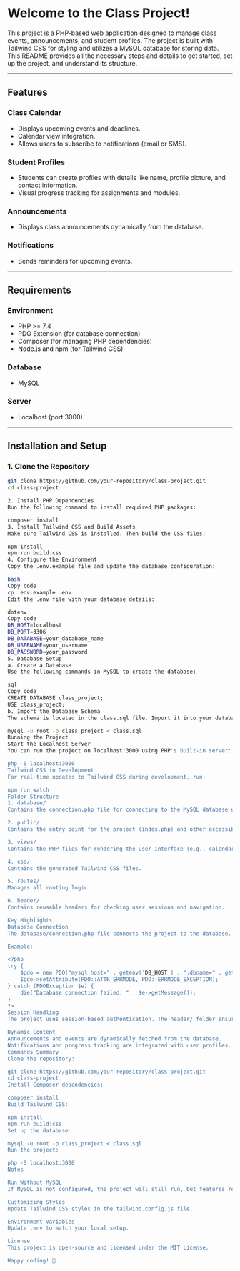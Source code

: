 
# Welcome to the Class Project!

This project is a PHP-based web application designed to manage class events, announcements, and student profiles. The project is built with Tailwind CSS for styling and utilizes a MySQL database for storing data. This README provides all the necessary steps and details to get started, set up the project, and understand its structure.

---

## Features

### Class Calendar
- Displays upcoming events and deadlines.
- Calendar view integration.
- Allows users to subscribe to notifications (email or SMS).

### Student Profiles
- Students can create profiles with details like name, profile picture, and contact information.
- Visual progress tracking for assignments and modules.

### Announcements
- Displays class announcements dynamically from the database.

### Notifications
- Sends reminders for upcoming events.

---

## Requirements

### Environment
- PHP >= 7.4
- PDO Extension (for database connection)
- Composer (for managing PHP dependencies)
- Node.js and npm (for Tailwind CSS)

### Database
- MySQL

### Server
- Localhost (port 3000)

---

## Installation and Setup

### 1. Clone the Repository

```bash
git clone https://github.com/your-repository/class-project.git
cd class-project

2. Install PHP Dependencies
Run the following command to install required PHP packages:

composer install
3. Install Tailwind CSS and Build Assets
Make sure Tailwind CSS is installed. Then build the CSS files:

npm install
npm run build:css
4. Configure the Environment
Copy the .env.example file and update the database configuration:

bash
Copy code
cp .env.example .env
Edit the .env file with your database details:

dotenv
Copy code
DB_HOST=localhost
DB_PORT=3306
DB_DATABASE=your_database_name
DB_USERNAME=your_username
DB_PASSWORD=your_password
5. Database Setup
a. Create a Database
Use the following commands in MySQL to create the database:

sql
Copy code
CREATE DATABASE class_project;
USE class_project;
b. Import the Database Schema
The schema is located in the class.sql file. Import it into your database:

mysql -u root -p class_project < class.sql
Running the Project
Start the Localhost Server
You can run the project on localhost:3000 using PHP's built-in server:

php -S localhost:3000
Tailwind CSS in Development
For real-time updates to Tailwind CSS during development, run:

npm run watch
Folder Structure
1. database/
Contains the connection.php file for connecting to the MySQL database using PDO.

2. public/
Contains the entry point for the project (index.php) and other accessible assets.

3. views/
Contains the PHP files for rendering the user interface (e.g., calendar, announcements, profiles).

4. css/
Contains the generated Tailwind CSS files.

5. routes/
Manages all routing logic.

6. header/
Contains reusable headers for checking user sessions and navigation.

Key Highlights
Database Connection
The database/connection.php file connects the project to the database. Ensure your .env variables are correctly set.

Example:

<?php
try {
    $pdo = new PDO("mysql:host=" . getenv('DB_HOST') . ";dbname=" . getenv('DB_DATABASE'), getenv('DB_USERNAME'), getenv('DB_PASSWORD'));
    $pdo->setAttribute(PDO::ATTR_ERRMODE, PDO::ERRMODE_EXCEPTION);
} catch (PDOException $e) {
    die("Database connection failed: " . $e->getMessage());
}
?>
Session Handling
The project uses session-based authentication. The header/ folder ensures sessions are started and valid.

Dynamic Content
Announcements and events are dynamically fetched from the database.
Notifications and progress tracking are integrated with user profiles.
Commands Summary
Clone the repository:

git clone https://github.com/your-repository/class-project.git
cd class-project
Install Composer dependencies:

composer install
Build Tailwind CSS:

npm install
npm run build:css
Set up the database:

mysql -u root -p class_project < class.sql
Run the project:

php -S localhost:3000
Notes

Run Without MySQL
If MySQL is not configured, the project will still run, but features requiring database interactions (like dynamic content) will not work.

Customizing Styles
Update Tailwind CSS styles in the tailwind.config.js file.

Environment Variables
Update .env to match your local setup.

License
This project is open-source and licensed under the MIT License.

Happy coding! 🎉

